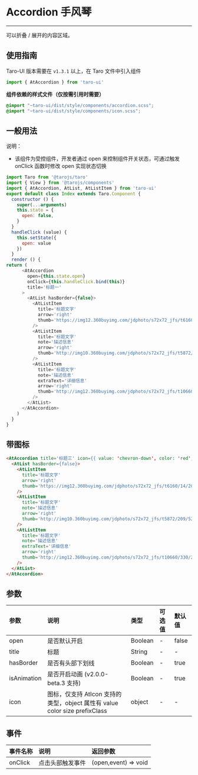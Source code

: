 # Accordion 手风琴

------

可以折叠 / 展开的内容区域。

## 使用指南

Taro-UI 版本需要在 `v1.3.1` 以上，在 Taro 文件中引入组件

```js
import { AtAccordion } from 'taro-ui'
```

**组件依赖的样式文件（仅按需引用时需要）**

```scss
@import "~taro-ui/dist/style/components/accordion.scss";
@import "~taro-ui/dist/style/components/icon.scss";
```

## 一般用法

说明：

- 该组件为受控组件，开发者通过 open 来控制组件开关状态，可通过触发 onClick 函数时修改 open 实现状态切换

```js
import Taro from '@tarojs/taro'
import { View } from '@tarojs/components'
import { AtAccordion, AtList, AtListItem } from 'taro-ui'
export default class Index extends Taro.Component {
  constructor () {
    super(...arguments)
    this.state = {
      open: false,
    }
  }
  handleClick (value) {
    this.setState({
      open: value
    })
  }
  render () {
return (
      <AtAccordion
        open={this.state.open}
        onClick={this.handleClick.bind(this)}
        title='标题一'
      >
        <AtList hasBorder={false}>
          <AtListItem
            title='标题文字'
            arrow='right'
            thumb='https://img12.360buyimg.com/jdphoto/s72x72_jfs/t6160/14/2008729947/2754/7d512a86/595c3aeeNa89ddf71.png'
          />
          <AtListItem
            title='标题文字'
            note='描述信息'
            arrow='right'
            thumb='http://img10.360buyimg.com/jdphoto/s72x72_jfs/t5872/209/5240187906/2872/8fa98cd/595c3b2aN4155b931.png'
          />
          <AtListItem
            title='标题文字'
            note='描述信息'
            extraText='详细信息'
            arrow='right'
            thumb='http://img12.360buyimg.com/jdphoto/s72x72_jfs/t10660/330/203667368/1672/801735d7/59c85643N31e68303.png'
          />
        </AtList>
      </AtAccordion>
    )
  }
}
```

## 带图标

```html
<AtAccordion title='标题三' icon={{ value: 'chevron-down', color: 'red', size: '15' }}>
  <AtList hasBorder={false}>
    <AtListItem
      title='标题文字'
      arrow='right'
      thumb='https://img12.360buyimg.com/jdphoto/s72x72_jfs/t6160/14/2008729947/2754/7d512a86/595c3aeeNa89ddf71.png'
    />
    <AtListItem
      title='标题文字'
      note='描述信息'
      arrow='right'
      thumb='http://img10.360buyimg.com/jdphoto/s72x72_jfs/t5872/209/5240187906/2872/8fa98cd/595c3b2aN4155b931.png'
    />
    <AtListItem
      title='标题文字'
      note='描述信息'
      extraText='详细信息'
      arrow='right'
      thumb='http://img12.360buyimg.com/jdphoto/s72x72_jfs/t10660/330/203667368/1672/801735d7/59c85643N31e68303.png'
    />
  </AtList>
</AtAccordion>
```

## 参数

| 参数        | 说明                                                         | 类型    | 可选值 | 默认值 |
| :---------- | :----------------------------------------------------------- | :------ | :----- | :----- |
| open        | 是否默认开启                                                 | Boolean | -      | false  |
| title       | 标题                                                         | String  | -      | -      |
| hasBorder   | 是否有头部下划线                                             | Boolean | -      | true   |
| isAnimation | 是否开启动画 (v2.0.0-beta.3 支持)                            | Boolean | -      | true   |
| icon        | 图标，仅支持 AtIcon 支持的类型，object 属性有 value color size prefixClass | object  | -      | -      |

## 事件

| 事件名称 | 说明             | 返回参数             |
| :------- | :--------------- | :------------------- |
| onClick  | 点击头部触发事件 | (open,event) => void |